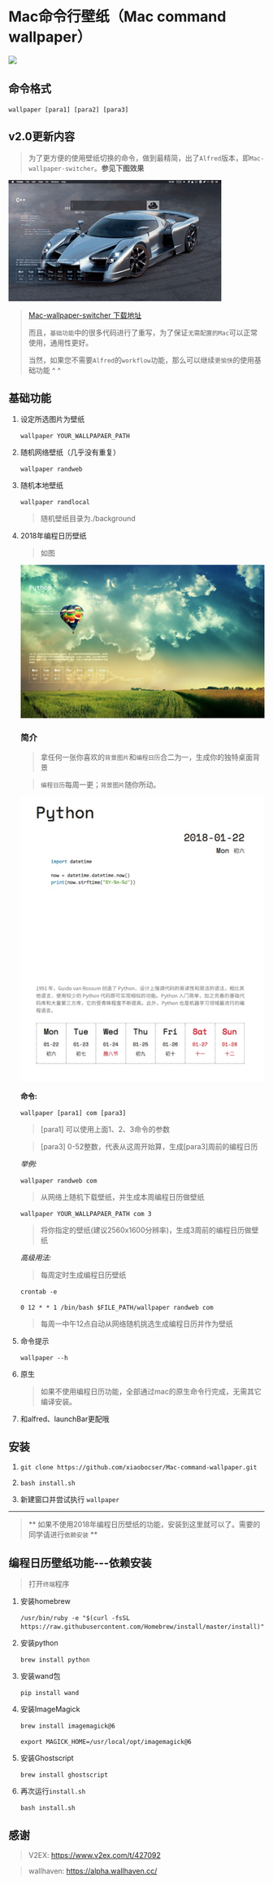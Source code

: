 # Mac命令行壁纸（Mac command wallpaper）

![](./source/demonstration.gif)



## 命令格式

`wallpaper [para1] [para2] [para3]`

## v2.0更新内容

> 为了更方便的使用壁纸切换的命令，做到最精简，出了`Alfred`版本，即`Mac-wallpaper-switcher`。**参见下图效果**

![](./source/alfred-wallpaper.gif)

> [Mac-wallpaper-switcher 下载地址](https://github.com/xiaobocser/Mac-command-wallpaper/releases/tag/v2.0)
>
> 而且，`基础功能`中的很多代码进行了重写，为了保证`无需配置的Mac`可以正常使用，通用性更好。
>
> 当然，如果您不需要`Alfred`的`workflow`功能，那么可以继续`更愉快`的使用基础功能 ^ ^

## 基础功能

1. 设定所选图片为壁纸

      `wallpaper YOUR_WALLPAPAER_PATH`

2. 随机网络壁纸（几乎没有重复）

      `wallpaper randweb`

3. 随机本地壁纸

    `wallpaper randlocal`

      > 随机壁纸目录为./background

4. 2018年编程日历壁纸

    > 如图

    ![](./composite/code_calendar_wallpaper_04.jpg)

    ### 简介

    > 拿任何一张你喜欢的`背景图片`和`编程日历`合二为一，生成你的独特桌面背景

    > `编程日历`每周一更；`背景图片`随你所动。

    ![](./source/python_calander.jpg)

    **命令:**

      `wallpaper [para1] com [para3]`

    >  [para1] 可以使用上面1、2、3命令的参数

    > [para3] 0-52整数，代表从这周开始算，生成[para3]周前的编程日历

    *举例:*

     `wallpaper randweb com`

    > 从网络上随机下载壁纸，并生成本周编程日历做壁纸 

     `wallpaper YOUR_WALLPAPAER_PATH com 3`

    > 将你指定的壁纸(建议2560x1600分辨率)，生成3周前的编程日历做壁纸

    *高级用法:*

    > 每周定时生成编程日历壁纸

     `crontab -e`

     `0 12 * * 1 /bin/bash $FILE_PATH/wallpaper randweb com` 

    > 每周一中午12点自动从网络随机挑选生成编程日历并作为壁纸


5. 命令提示

	  `wallpaper --h`

6. 原生

    > 如果不使用编程日历功能，全部通过mac的原生命令行完成，无需其它编译安装。

7. 和alfred、launchBar更配哦

## 安装

1. `git clone https://github.com/xiaobocser/Mac-command-wallpaper.git`

2. `bash install.sh`


3. 新建窗口并尝试执行 `wallpaper`




--------------------

> ** 如果不使用2018年编程日历壁纸的功能，安装到这里就可以了。需要的同学请进行`依赖安装` **

## 编程日历壁纸功能---依赖安装

> 打开`终端`程序

1. 安装homebrew

	  `/usr/bin/ruby -e "$(curl -fsSL https://raw.githubusercontent.com/Homebrew/install/master/install)"`

2. 安装python

      `brew install python`

3. 安装wand包

	  `pip install wand`

4. 安装ImageMagick

      `brew install imagemagick@6`

      `export MAGICK_HOME=/usr/local/opt/imagemagick@6`

5. 安装Ghostscript

      `brew install ghostscript`

6. 再次运行`install.sh`

      `bash install.sh`

## 感谢

> V2EX: https://www.v2ex.com/t/427092

> wallhaven: https://alpha.wallhaven.cc/
